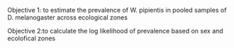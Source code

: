 Objective 1: to estimate the prevalence of W. pipientis in pooled samples of D. melanogaster across ecological zones	

Objective 2:to calculate the log likelihood of prevalence based on sex and ecolofical zones				
